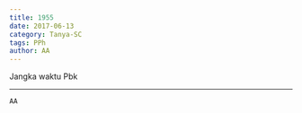 ```yaml
---
title: 1955
date: 2017-06-13
category: Tanya-SC
tags: PPh
author: AA
---
```


Jangka waktu Pbk

---



`AA`

